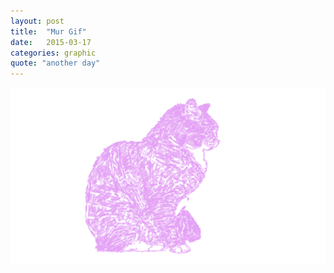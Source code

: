 ```yaml
---
layout: post
title:  "Mur Gif"
date:   2015-03-17
categories: graphic
quote: "another day"
---
```

<a href="/img/MUR1.gif" class="swipebox" title="Mur Gif">
<img src="/img/MUR1.gif" alt="animated cat" class="img-responsive img-center">
</a>